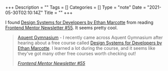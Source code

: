 +++
Description = ""
Tags = []
Categories = []
Type = "note"
Date = "2021-05-30T02:10:14Z"
Title = ""
+++

I found [Design Systems for Developers by Ethan Marcotte](https://thegymnasium.com/courses/course-v1:GYM+019+0/about) from reading [Frontend Mentor Newsletter #55](https://mailchi.mp/11d7dcdfa8f5/frontend-mentor-newsletter-vol-55?e=e6ef03954b). It seems pretty cool.

<blockquote class="h-cite u-quotation-of">
<p><a href="https://thegymnasium.com/">Aquent Gymnasium</a> - I recently came across Aquent Gymnasium after hearing about a free course called <a href="https://thegymnasium.com/courses/course-v1:GYM+019+0/about">Design Systems for Developers by Ethan Marcotte</a>. I learned a lot during the course, and it seems like they've got many other free courses worth checking out!</p>
<p><cite><a class="u-url" href="https://mailchi.mp/11d7dcdfa8f5/frontend-mentor-newsletter-vol-55?e=e6ef03954b">Frontend Mentor Newsletter #55</a></cite></p>
</blockquote>